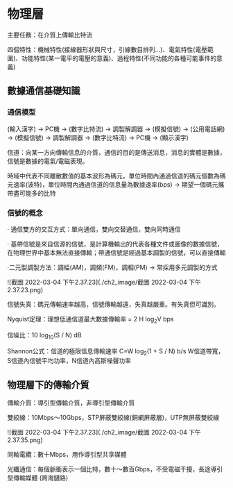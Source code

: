 # 物理層

主要任務：在介質上傳輸比特流

四個特性：機械特性(接線器形狀與尺寸，引線數目排列...)、電氣特性(電壓範圍)、功能特性(某一電平的電壓的意義)、過程特性(不同功能的各種可能事件的意義)

## 數據通信基礎知識

### 通信模型

(輸入漢字) -> PC機 -> (數字比特流) -> 調製解調器 -> (模擬信號) -> (公用電話網) -> (模擬信號) -> 調製解調器 -> (數字比特流) -> PC機 -> (顯示漢字)

信道：向某一方向傳輸信息的介質，通信的目的是傳送消息，消息的實體是數據，信號是數據的電氣/電磁表現。

時域中代表不同離散數值的基本波形為碼元，單位時間內通過信道的碼元個數為碼元速率(波特)，單位時間內通過信道的信息量為數據速率(bps) -> 期望一個碼元攜帶盡可能多的比特

### 信號的概念

· 通信雙方的交互方式：單向通信，雙向交替通信，雙向同時通信

· 基帶信號是來自信源的信號，是計算機輸出的代表各種文件或圖像的數據信號，在物理世界中基本無法直接傳輸；帶通信號是經過基本調製的信號，可以直接傳輸

·二元製調製方法：調幅(AM)，調頻(FM)，調相(PM) -> 常採用多元調製的方式

![截圖 2022-03-04 下午2.37.23](./ch2_image/截圖 2022-03-04 下午2.37.23.png)

信號失真：碼元傳輸速率越高，信號傳輸越遠，失真越嚴重。有失真但可識別。

Nyquist定理：理想低通信道最大數據傳輸率 = 2 H log<sub>2</sub>V bps

信噪比：10 log<sub>10</sub>(S / N) dB

Shannon公式：信道的極限信息傳輸速率 C=W log<sub>2</sub>(1 + S / N) b/s	W信道帶寬，S信道內信號平均功率，N信道內高斯噪聲功率

## 物理層下的傳輸介質

傳輸介質：導引型傳輸介質，非導引型傳輸介質

雙絞線：10Mbps～10Gbps，STP屏蔽雙絞線(銅網屏蔽層)，UTP無屏蔽雙絞線

![截圖 2022-03-04 下午2.37.23](./ch2_image/截圖 2022-03-04 下午2.37.35.png)

同軸電纜：數十Mbps，用作導引型共享媒體

光纖通信：每個脈衝表示一個比特，數十～數百Gbps，不受電磁干擾，長途導引型傳輸媒體 (跨海鏈路)
